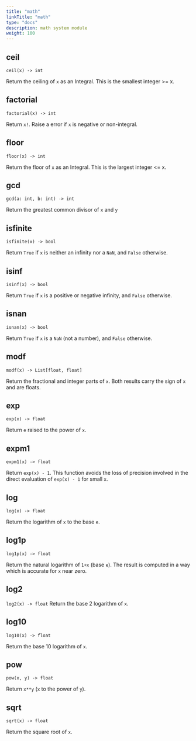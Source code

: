 ```yaml
---
title: "math"
linkTitle: "math"
type: "docs"
description: math system module
weight: 100
---
```

## ceil

`ceil(x) -> int`

Return the ceiling of `x` as an Integral. This is the smallest integer >= x.

## factorial

`factorial(x) -> int`

Return `x!`. Raise a error if `x` is negative or non-integral.

## floor

`floor(x) -> int`

Return the floor of `x` as an Integral. This is the largest integer <= x.

## gcd

`gcd(a: int, b: int) -> int`

Return the greatest common divisor of `x` and `y`

## isfinite

`isfinite(x) -> bool`

Return `True` if `x` is neither an infinity nor a `NaN`, and `False` otherwise.

## isinf

`isinf(x) -> bool`

Return `True` if `x` is a positive or negative infinity, and `False` otherwise.

## isnan

`isnan(x) -> bool`

Return `True` if `x` is a `NaN` (not a number), and `False` otherwise.

## modf

`modf(x) -> List[float, float]`

Return the fractional and integer parts of `x`. Both results carry the sign of `x` and are floats.

## exp

`exp(x) -> float`

Return `e` raised to the power of `x`.

## expm1

`expm1(x) -> float`

Return `exp(x) - 1`. This function avoids the loss of precision involved in the direct evaluation of `exp(x) - 1` for small `x`.

## log

`log(x) -> float`

Return the logarithm of `x` to the base `e`.

## log1p

`log1p(x) -> float`

Return the natural logarithm of `1+x` (base `e`). The result is computed in a way which is accurate for `x` near zero.

## log2

`log2(x) -> float`
Return the base 2 logarithm of `x`.

## log10

`log10(x) -> float`

Return the base 10 logarithm of `x`.

## pow

`pow(x, y) -> float`

Return `x**y` (`x` to the power of `y`).

## sqrt

`sqrt(x) -> float`

Return the square root of `x`.
